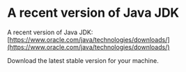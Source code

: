 # A recent version of Java JDK

A recent version of Java JDK: [https://www.oracle.com/java/technologies/downloads/](https://www.oracle.com/java/technologies/downloads/)

Download the latest stable version for your machine.
